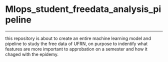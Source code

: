 # Mlops_student_freedata_analysis_pipeline
---
this repository is about to create an entire machine learning model and pipeline to study the free data of UFRN, on purpose to indentify what features are 
more important to approbation on a semester and how it chaged with the epidemy.  
